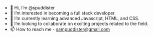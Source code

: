 - 👋 Hi, I’m @spuddister
- 👀 I’m interested in becoming a full stack developer.
- 🌱 I’m currently learning advanced Javascript, HTML, and CSS.
- 💞️ I’m looking to collaborate on exciting projects related to the field.
- 📫 How to reach me - sampuddister@gmail.com

<!---
spuddister/spuddister is a ✨ special ✨ repository because its `README.md` (this file) appears on your GitHub profile.
You can click the Preview link to take a look at your changes.
--->

